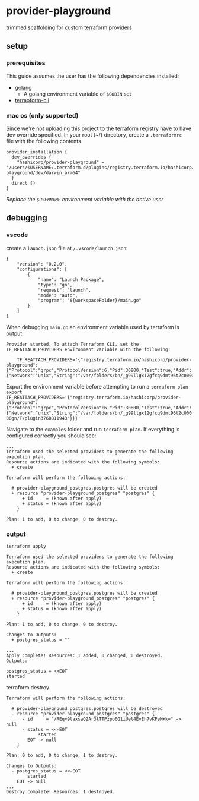 # provider-playground

trimmed scaffolding for custom terraform providers

## setup

### prerequisites

This guide assumes the user has the following dependencies installed: 

- [golang](https://go.dev/doc/install)
  - A golang environment variable of `$GOBIN` set 
- [terraoform-cli](https://developer.hashicorp.com/terraform/tutorials/aws-get-started/install-cli)

### mac os (only supported)

Since we're not uploading this project to the terraform registry have to have dev override specified. 
In your root (~/) directory, create a `.terraformrc ` file with the following contents

```
provider_installation {
  dev_overrides {
    "hashicorp/provider-playground" = "/Users/$USERNAME/.terraform.d/plugins/registry.terraform.io/hashicorp/provider-playground/dev/darwin_arm64"
  }
  direct {}
}
```
_Replace the `$USERNAME` environment variable with the active user_

## debugging

### vscode

create a `launch.json` file at `/.vscode/launch.json`:
```
{
    "version": "0.2.0",
    "configurations": [
        {
            "name": "Launch Package",
            "type": "go",
            "request": "launch",
            "mode": "auto",
            "program": "${workspaceFolder}/main.go"
        }
    ]
}
```

When debugging `main.go` an environment variable used by terraform is output:

```
Provider started. To attach Terraform CLI, set the TF_REATTACH_PROVIDERS environment variable with the following:

	TF_REATTACH_PROVIDERS='{"registry.terraform.io/hashicorp/provider-playground":{"Protocol":"grpc","ProtocolVersion":6,"Pid":30800,"Test":true,"Addr":{"Network":"unix","String":"/var/folders/bn/_g99llgx12gfcq9dmt96t2c00000gn/T/plugin3760811943"}}}'
```

Export the environment variable before attempting to run a `terraform plan`
`export TF_REATTACH_PROVIDERS='{"registry.terraform.io/hashicorp/provider-playground":{"Protocol":"grpc","ProtocolVersion":6,"Pid":30800,"Test":true,"Addr":{"Network":"unix","String":"/var/folders/bn/_g99llgx12gfcq9dmt96t2c00000gn/T/plugin3760811943"}}}'`

Navigate to the `examples` folder and run `terraform plan`. If everything is configured correctly you should see:
```
...
Terraform used the selected providers to generate the following execution plan.
Resource actions are indicated with the following symbols:
  + create

Terraform will perform the following actions:

  # provider-playground_postgres.postgres will be created
  + resource "provider-playground_postgres" "postgres" {
      + id     = (known after apply)
      + status = (known after apply)
    }

Plan: 1 to add, 0 to change, 0 to destroy.
```

### output 

```
terraform apply

Terraform used the selected providers to generate the following execution plan.
Resource actions are indicated with the following symbols:
  + create

Terraform will perform the following actions:

  # provider-playground_postgres.postgres will be created
  + resource "provider-playground_postgres" "postgres" {
      + id     = (known after apply)
      + status = (known after apply)
    }

Plan: 1 to add, 0 to change, 0 to destroy.

Changes to Outputs:
  + postgres_status = ""

...
Apply complete! Resources: 1 added, 0 changed, 0 destroyed.
Outputs:

postgres_status = <<EOT
started
```

terraform destroy
```
Terraform will perform the following actions:

  # provider-playground_postgres.postgres will be destroyed
  - resource "provider-playground_postgres" "postgres" {
      - id     = "/REq+9laxsaO2Ar3tTTPzpo0G1iUel4EvEh7vKPeM+k=" -> null
      - status = <<-EOT
            started
        EOT -> null
    }

Plan: 0 to add, 0 to change, 1 to destroy.

Changes to Outputs:
  - postgres_status = <<-EOT
        started
    EOT -> null
...
Destroy complete! Resources: 1 destroyed.
```

